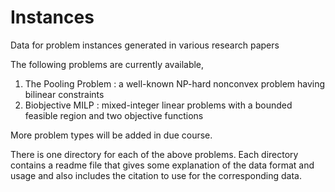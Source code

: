 # Instances
Data for problem instances generated in various research papers

The following problems are currently available,
1. The Pooling Problem : a well-known NP-hard nonconvex problem having bilinear constraints
2. Biobjective MILP : mixed-integer linear problems with a bounded feasible region and two objective functions

More problem types will be added in due course.

There is one directory for each of the above problems. Each directory contains a readme file that gives some explanation of the data format and usage and
also includes the citation to use for the corresponding data.
